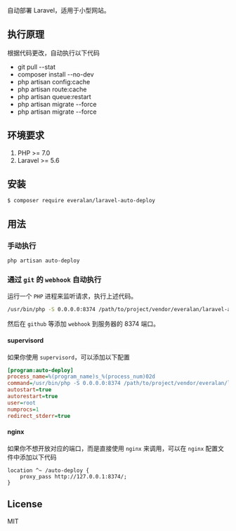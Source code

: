 自动部署 Laravel，适用于小型网站。
## 执行原理
根据代码更改，自动执行以下代码  
- git pull --stat
- composer install --no-dev
- php artisan config:cache
- php artisan route:cache
- php artisan queue:restart
- php artisan migrate --force
- php artisan migrate --force

## 环境要求

1. PHP >= 7.0
2. Laravel >= 5.6

## 安装

```shell
$ composer require everalan/laravel-auto-deploy
```
## 用法

### 手动执行

`php artisan auto-deploy`

### 通过 `git` 的 `webhook` 自动执行
运行一个 `PHP` 进程来监听请求，执行上述代码。
```bash
/usr/bin/php -S 0.0.0.0:8374 /path/to/project/vendor/everalan/laravel-auto-deploy/src/server.php
```
然后在 `github` 等添加 `webhook` 到服务器的 8374 端口。  
#### supervisord
如果你使用 `supervisord`，可以添加以下配置  
```ini
[program:auto-deploy]
process_name=%(program_name)s_%(process_num)02d
command=/usr/bin/php -S 0.0.0.0:8374 /path/to/project/vendor/everalan/laravel-auto-deploy/src/server.php
autostart=true
autorestart=true
user=root
numprocs=1
redirect_stderr=true
```
#### nginx
如果你不想开放对应的端口，而是直接使用 `nginx` 来调用，可以在 `nginx` 配置文件中添加以下代码
```nginx
location ^~ /auto-deploy {
    proxy_pass http://127.0.0.1:8374/;
}
```
## License

MIT